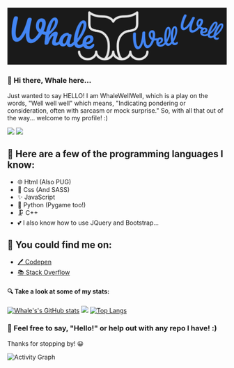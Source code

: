 ![An AWESOME Header](./HeaderWDev.png)

### 👋 Hi there, Whale here...
Just wanted to say HELLO! I am WhaleWellWell, which is a play on the words, "Well well well" which means, "Indicating pondering or consideration, often with sarcasm or mock surprise." So, with all that out of the way... welcome to my profile! :)

![](https://img.shields.io/badge/Code%20Editor-VSCode-blue)
![](https://img.shields.io/badge/OS-Linux-blue)

## 🐳 Here are a few of the programming languages I know:
- 🌐 Html (Also PUG)
- 🔗 Css (And SASS)
- ✨ JavaScript
- 🐍 Python (Pygame too!)
- 🗜️ C++
- 💕 I also know how to use JQuery and Bootstrap...

## 🔎 You could find me on:
- [🖊️ Codepen](https://codepen.io/WhaleWellWell)
- [📚 Stack Overflow](https://stackoverflow.com/users/18981665/whalewellwell)

#### 🔍 Take a look at some of my stats:
[![Whale's's GitHub stats](https://github-readme-stats.vercel.app/api?username=WhaleWellWell&theme=black-ice)](https://github.com/WhaleWellWell/github-readme-stats)
<img width="400px" src="https://github-readme-streak-stats.herokuapp.com?user=WhaleWellWell&theme=white&date_format=M%20j%5B%2C%20Y%5D&hide_border=true">
[![Top Langs](https://github-readme-stats.vercel.app/api/top-langs/?username=WhaleWellWell&theme=black-ice)](https://github.com/WhaleWellWell/github-readme-stats)


### 🤔 Feel free to say, "Hello!" or help out with any repo I have! :)
Thanks for stopping by! 😀

![Activity Graph](https://activity-graph.herokuapp.com/graph?username=WhaleWellWell&theme=dracula)
